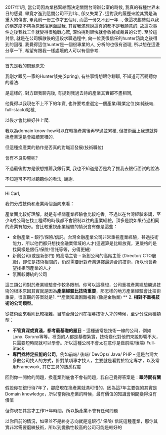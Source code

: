 2017年1月, 當公司因為業務緊縮而決定關閉台灣辦公室的時候, 我真的有種世界末日的感覺, 畢竟才進到這間公司不到1年, 卻又失業了. 這對我的履歷來說其實是滿重大的傷害, 畢竟前一份工作才五個月, 而這一份又不到一年..., 像這次趨勢就以我的穩定度不夠為原因拒絕面試我. 其實我滿想說這真的都不是我願意的. 故這次事件之後我找工作就變得很膽戰心驚, 深怕挑到很快就會收掉或裁員的公司. 至於這封信, 就是在公司解散後的這段求職過程中, 向一位我很信任的hunter諮詢之後得到的回覆, 我覺得這位hunter是一個很專業的人, 分析的也很有道理, 所以想在這邊分享一下, 希望有跟我一樣處境的人可以有個參考.

---

首先是我的問題原文:  


我剛才跟另一家的Hunter談完\(Spring\), 有些事情想跟你聊聊, 不知道可否聽聽你的看法.

是這樣的, 對方跟我聊完後, 有提到我過去待的產業其實都不盡相同,

他覺得以我現在不上不下的年資, 也許要考慮選定一個產業/職業定位\(如純後端, full-stack\)站穩,

以後才會比較好往上爬.

我以為domain know-how可以在轉換產業後再學過並累積, 但技術面上我想就算換產業還是會繼續累積的.

但這種換產業的動作是否真的對職涯發展\(技術職位\)

會有不良影響呢?

不過最後對方是很想推薦我銀行業, 我也不知道是否是為了推我去銀行面試的說法.

不知道可不可以聽聽你的看法, 謝謝.

---

Hi Carl,

我們分成技術和產業兩個面向來看：

產業面比較好理解，就是有相關產業經驗會比較吃香。不過以在台灣經驗來講，至少8成公司在找工程師的時候都不會限制以往的產業經驗，頂多是說如果待過相同的產業有加分。會比較重視產業經驗的情況會有像是這些：

* 金融產業 – 銀行/保險/信託。台灣金融產業公司非常重視產業經驗，甚過技術能力，所以他們都只想找金融業領域的人才\(這還算是比較放寬，更嚴格的是找同樣是銀行/保險/信託等等，分得更細\)
* 新創公司\(或是新部門\) 的高階主管 – 新創公司的高階主管 \(Director/ CTO層級\)，即使是技術相關的，仍然需要針對產業選擇最適合的技術，所以也會希望找相同產業的人才
* 氛圍較傳統的公司

這三類公司對於產業經驗會作較多限制，你可以這樣想，公司重視產業經驗勝過技術的根本原因其實就是因為**產業經驗比技術重要**，那怎樣的地方產業經驗會比技術重要，很直觀的答案就是1. **產業知識困難複雜 \(像是金融業\) ** 2. **相對不重視技術的公司類型**。

從技術面來看則比較複雜，目前台灣公司在招募技術人才的時候，至少分成兩種類型：

* **不管資深或資淺，都考最基礎的題目** – 這種通常是技術一線的公司，例如Lxnx. Gxrxnx等等。裡面的人都是基礎紮實，技術變化對他們來說影響不大，只需要短時間就可以學會。所以這種公司不會太在意你是做前端/後端/ Full-Stack
* **專門找特定技能的公司**，例如前端/ 後端/ DevOps/ Java/ PHP – 這是台灣大多數公司找人的方式，針對某項專才找人，主要就是看對於特定專才，以及常用Framework, 其它工具的熟悉程度

回到你一開始的問題，換產業到底會不會有問題，我自己覺得答案是：**跟時間有關**

假設你在銀行待7年了，那麼現在換產業就滿可惜的，因為這7年主要強的其實是Domain knowledge，所以當你換產業的時候，最有價值的知識會瞬間變得沒有價值

但你現在其實才工作1+年時間，所以換產業不會有任何問題

以你目前的情況，如果並不是終身志向就是進銀行/ 保險/ 信託這種產業，那你其實非常需要磨練技術，所以到變動性較高的公司可能是較好的

